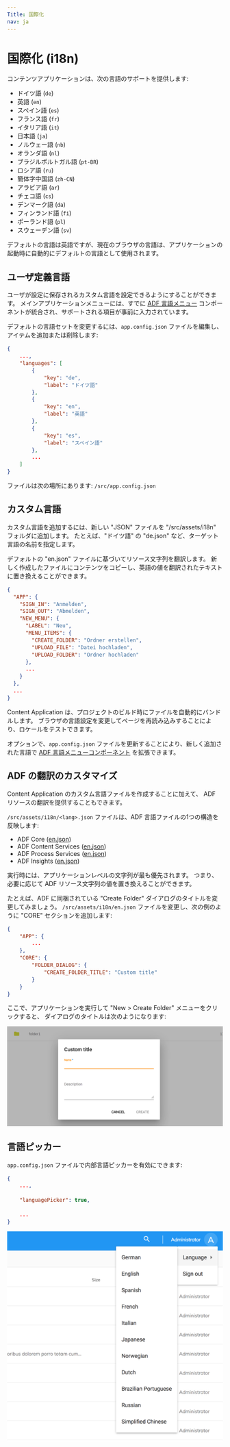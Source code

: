 ```yaml
---
Title: 国際化
nav: ja
---
```


# 国際化 (i18n)

コンテンツアプリケーションは、次の言語のサポートを提供します:

- ドイツ語 (`de`)
- 英語 (`en`)
- スペイン語 (`es`)
- フランス語 (`fr`)
- イタリア語 (`it`)
- 日本語 (`ja`)
- ノルウェー語 (`nb`)
- オランダ語 (`nl`)
- ブラジルポルトガル語 (`pt-BR`)
- ロシア語 (`ru`)
- 簡体字中国語 (`zh-CN`)
- アラビア語 (`ar`)
- チェコ語 (`cs`)
- デンマーク語 (`da`)
- フィンランド語 (`fi`)
- ポーランド語 (`pl`)
- スウェーデン語 (`sv`)

デフォルトの言語は英語ですが、現在のブラウザの言語は、アプリケーションの起動時に自動的にデフォルトの言語として使用されます。

## ユーザ定義言語

ユーザが設定に保存されるカスタム言語を設定できるようにすることができます。
メインアプリケーションメニューには、すでに [ADF 言語メニュー](https://www.alfresco.com/abn/adf/docs/core/components/language-menu.component/) コンポーネントが統合され、サポートされる項目が事前に入力されています。

デフォルトの言語セットを変更するには、`app.config.json` ファイルを編集し、アイテムを追加または削除します:

```json
{
    ...,
    "languages": [
        {
            "key": "de",
            "label": "ドイツ語"
        },
        {
            "key": "en",
            "label": "英語"
        },
        {
            "key": "es",
            "label": "スペイン語"
        },
        ...
    ]
}
```

ファイルは次の場所にあります: `/src/app.config.json`

## カスタム言語

カスタム言語を追加するには、新しい "JSON" ファイルを "/src/assets/i18n" フォルダに追加します。
たとえば、"ドイツ語" の "de.json" など、ターゲット言語の名前を指定します。

デフォルトの "en.json" ファイルに基づいてリソース文字列を翻訳します。
新しく作成したファイルにコンテンツをコピーし、英語の値を翻訳されたテキストに置き換えることができます。

```json
{
  "APP": {
    "SIGN_IN": "Anmelden",
    "SIGN_OUT": "Abmelden",
    "NEW_MENU": {
      "LABEL": "Neu",
      "MENU_ITEMS": {
        "CREATE_FOLDER": "Ordner erstellen",
        "UPLOAD_FILE": "Datei hochladen",
        "UPLOAD_FOLDER": "Ordner hochladen"
      },
      ...
    }
  },
  ...
}
```

Content Application は、プロジェクトのビルド時にファイルを自動的にバンドルします。
ブラウザの言語設定を変更してページを再読み込みすることにより、ロケールをテストできます。

オプションで、`app.config.json` ファイルを更新することにより、新しく追加された言語で [ADF 言語メニューコンポーネント](https://www.alfresco.com/abn/adf/docs/core/components/language-menu.component/) を拡張できます。

## ADF の翻訳のカスタマイズ

Content Application のカスタム言語ファイルを作成することに加えて、
ADF リソースの翻訳を提供することもできます。

`/src/assets/i18n/<lang>.json` ファイルは、ADF 言語ファイルの1つの構造を反映します:

- ADF Core ([en.json](https://github.com/Alfresco/alfresco-ng2-components/blob/master/lib/core/i18n/en.json))
- ADF Content Services ([en.json](https://github.com/Alfresco/alfresco-ng2-components/blob/master/lib/content-services/i18n/en.json))
- ADF Process Services ([en.json](https://github.com/Alfresco/alfresco-ng2-components/blob/master/lib/process-services/i18n/en.json))
- ADF Insights ([en.json](https://github.com/Alfresco/alfresco-ng2-components/blob/master/lib/insights/i18n/en.json))

実行時には、アプリケーションレベルの文字列が最も優先されます。
つまり、必要に応じて ADF リソース文字列の値を置き換えることができます。

たとえば、ADF に同梱されている "Create Folder" ダイアログのタイトルを変更してみましょう。
`/src/assets/i18n/en.json` ファイルを変更し、次の例のように "CORE" セクションを追加します:

```json
{
    "APP": {
        ...
    },
    "CORE": {
        "FOLDER_DIALOG": {
            "CREATE_FOLDER_TITLE": "Custom title"
        }
    }
}
```

ここで、アプリケーションを実行して "New > Create Folder" メニューをクリックすると、
ダイアログのタイトルは次のようになります:

![](../images/aca-i18n-01.png)

## 言語ピッカー

`app.config.json` ファイルで内部言語ピッカーを有効にできます:

```json
{
    ...,

    "languagePicker": true,

    ...
}
```

![](../images/aca-i18n-02.png)
